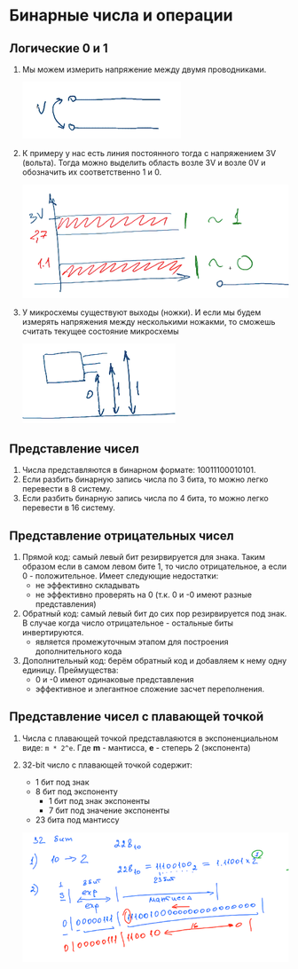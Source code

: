 # Бинарные числа и операции

## Логические 0 и 1
1. Мы можем измерить напряжение между двумя проводниками.

    ![Напряжение между полупроводниками](../images/binary-pp.png)

1. К примеру у нас есть линия постоянного тогда с напряжением 3V (вольта). Тогда можно выделить область возле 3V и возле 0V и обозначить их соответственно 1 и 0.

    ![Различие 0 и 1](../images/binary-grade.png)

1. У микросхемы существуют выходы (ножки). И если мы будем измерять напряжения между несколькими ножакми, то сможешь считать текущее состояние микросхемы

    ![Значение на микросхеме](../images/microscheme-voltage.png)


## Представление чисел
1. Числа представляются в бинарном формате: 10011100010101.
1. Если разбить бинарную запись числа по 3 бита, то можно легко перевести в 8 систему.
1. Если разбить бинарную запись числа по 4 бита, то можно легко перевести в 16 систему.

## Представление отрицательных чисел
1. Прямой код: самый левый бит резирвируется для знака. Таким образом если в самом левом бите 1, то число отрицательное, а если 0 - положительное. Имеет следующие недостатки:
    * не эффективно складывать
    * не эффективно проверять на 0 (т.к. 0 и -0 имеют разные представления)
1. Обратный код: самый левый бит до сих пор резирвируется под знак. В случае когда число отрицательное - остальные биты инвертируются.
    * является промежуточным этапом для построения дополнительного кода
1. Дополнительный код: берём обратный код и добавляем к нему одну единицу. Преймущества:
    * 0 и -0 имеют одинаковые представления
    * эффективное и элегантное сложение засчет переполнения.

## Представление чисел с плавающей точкой
1. Числа с плавающей точкой представлаяются в экспоненциальном виде: `m * 2^e`. Где **m** - мантисса, **e** - степерь 2 (экспонента)
1. 32-bit число с плавающей точкой содержит:
    * 1 бит под знак
    * 8 бит под экспоненту
        * 1 бит под знак экспоненты
        * 7 бит под значение экспоненты
    * 23 бита под мантиссу

    ![Представление чисел с плавающей точкой](../images/float-point-numbers.png)
